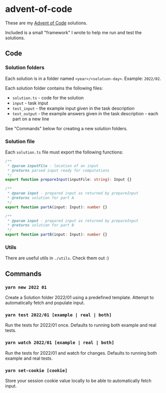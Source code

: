# advent-of-code

These are my [Advent of Code](https://adventofcode.com) solutions.

Included is a small "framework" I wrote to help me run and test the solutions.

## Code
### Solution folders

Each solution is in a folder named `<year>/<solutuon-day>`. Example: `2022/02`.

Each solution folder contains the following files:
- `solution.ts` - code for the solution
- `input` - task input
- `test_input` - the example input given in the task description
- `test_output` - the example answers given in the task description - each part on a new line

See "Commands" below for creating a new solution folders.

### Solution file
Each `solution.ts` file must export the following functions:

```ts
/**
 * @param inputFile - location of an input
 * @returns parsed input ready for computations
 */
export function prepareInput(inputFile: string): Input {}

/**
 * @param input - prepared input as returned by prepareInput
 * @returns solution for part A
 */
export function partA(input: Input): number {}

/**
 * @param input - prepared input as returned by prepareInput
 * @returns solution for part B
 */
export function partB(input: Input): number {}
```

### Utils
There are useful utils in `./utils`. Check them out :)

## Commands

### `yarn new 2022 01`
Create a Solution folder 2022/01 using a predefined template. Attempt to automatically fetch and populate input.

### `yarn test 2022/01 [example | real | both]`
Run the tests for 2022/01 once. Defaults to running both example and real tests.

### `yarn watch 2022/01 [example | real | both]`
Run the tests for 2022/01 and watch for changes. Defaults to running both example and real tests.

### `yarn set-cookie [cookie]`
Store your session cookie value locally to be able to automatically fetch input.
